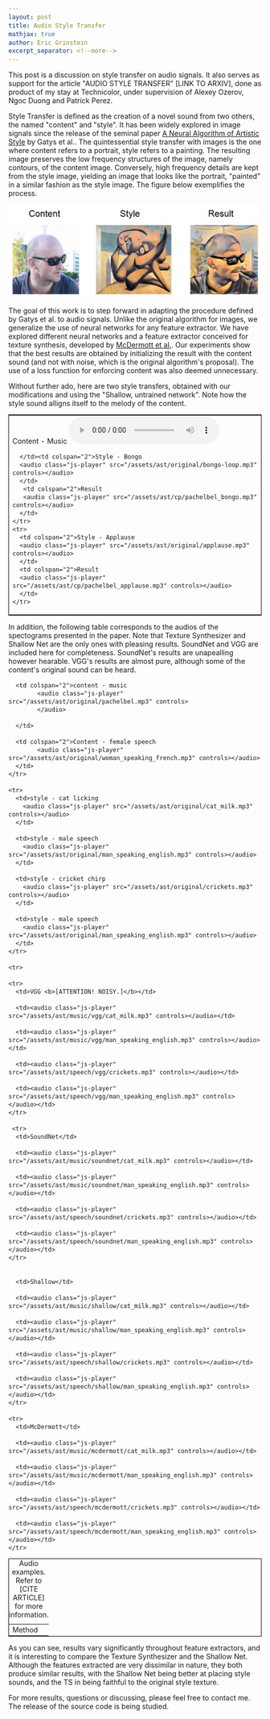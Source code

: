```yaml
---
layout: post
title: Audio Style Transfer
mathjax: true
author: Eric Grinstein
excerpt_separator: <!--more-->
---
```




This post is a discussion on style transfer on audio signals. It also serves as support for the article "AUDIO STYLE TRANSFER" [LINK TO ARXIV], done as product of my stay at Technicolor, under supervision of Alexey Ozerov, Ngoc Duong and Patrick Perez. 

Style Transfer is defined as the creation of a novel sound from two others, the named "content" and "style". It has been widely explored in image signals since the release of the seminal paper [A Neural Algorithm of Artistic Style](https://arxiv.org/abs/1508.06576) by Gatys et al.. The quintessential style transfer with images is the one where content refers to a portrait, style refers to a painting. The resulting image preserves the low frequency structures of the image, namely contours, of the content image. Conversely, high frequency details are kept from the style image, yielding an image that looks like the portrait, "painted" in a similar fashion as the style image. The figure below exemplifies the process.


![Style Transfer in Images](/assets/ast/alexey.PNG)

The goal of this work is to step forward in adapting the procedure defined by Gatys et al. to audio signals. Unlike the original algorithm for images, we generalize the use of neural networks for any feature extractor. We have explored different neural networks and a feature extractor conceived for texture synthesis, developed by [McDermott et al.](http://mcdermottlab.mit.edu/texture_examples/index.html). Our experiments show that the best results are obtained by initializing the result with the content sound (and not with noise, which is the original algorithm's proposal). The use of a loss function for enforcing content was also deemed unnecessary. 


Without further ado, here are two style transfers, obtained with our modifications and using the "Shallow, untrained network". Note how the style sound alligns itself to the melody of the content.


<table width="100%" style="border: 1px solid black">
  <tbody>
    <tr>
      <td rowspan="2">Content - Music 
      		<audio class="js-player" src="/assets/ast/original/pachelbel.mp3" controls>
      		</audio>
  
      </td><td colspan="2">Style - Bongo
      <audio class="js-player" src="/assets/ast/original/bongo-loop.mp3" controls></audio>
      </td>
       <td colspan="2">Result
       <audio class="js-player" src="/assets/ast/cp/pachelbel_bongo.mp3" controls></audio>
      </td>
    </tr>
    <tr>
      <td colspan="2">Style - Applause
      <audio class="js-player" src="/assets/ast/original/applause.mp3" controls></audio>
      </td>
      <td colspan="2">Result 
      <audio class="js-player" src="/assets/ast/cp/pachelbel_applause.mp3" controls></audio>
      </td>
    </tr>


  </tbody>
</table>


In addition, the following table corresponds to the audios of the spectograms presented in the paper. Note that Texture Synthesizer and Shallow Net are the only ones with pleasing results. SoundNet and VGG are included here for completeness. SoundNet's results are unapealling however hearable. VGG's results are almost pure, although some of the content's original sound can be heard.



<!-- BEGIN TABLE CONTAINING RESULTS -->

<table width="100%" style="border: 1px solid black">
	  <caption>Audio examples. Refer to [CITE ARTICLE] for more information.</caption>
  <tbody>
    <tr>
      <td rowspan="2">Method
      </td>

      <td colspan="2">content - music 
      		<audio class="js-player" src="/assets/ast/original/pachelbel.mp3" controls>
      		</audio>
  
      </td>

      <td colspan="2">Content - female speech
      		<audio class="js-player" src="/assets/ast/original/woman_speaking_french.mp3" controls></audio>
      </td>
    </tr>

    <tr>
      <td>style - cat licking
      	<audio class="js-player" src="/assets/ast/original/cat_milk.mp3" controls></audio>
      </td>

      <td>style - male speech
      	<audio class="js-player" src="/assets/ast/original/man_speaking_english.mp3" controls></audio>
      </td>

      <td>style - cricket chirp
      	<audio class="js-player" src="/assets/ast/original/crickets.mp3" controls></audio>
      </td>

      <td>style - male speech
      	<audio class="js-player" src="/assets/ast/original/man_speaking_english.mp3" controls></audio>
      </td>
    </tr>

    <tr>
    
    <tr>
      <td>VGG <b>[ATTENTION! NOISY.]</b></td>

      <td><audio class="js-player" src="/assets/ast/music/vgg/cat_milk.mp3" controls></audio></td>

      <td><audio class="js-player" src="/assets/ast/music/vgg/man_speaking_english.mp3" controls></audio></td>

      <td><audio class="js-player" src="/assets/ast/speech/vgg/crickets.mp3" controls></audio></td>

      <td><audio class="js-player" src="/assets/ast/speech/vgg/man_speaking_english.mp3" controls></audio></td>
    </tr>
    
     <tr>
      <td>SoundNet</td>

      <td><audio class="js-player" src="/assets/ast/music/soundnet/cat_milk.mp3" controls></audio></td>

      <td><audio class="js-player" src="/assets/ast/music/soundnet/man_speaking_english.mp3" controls></audio></td>

      <td><audio class="js-player" src="/assets/ast/speech/soundnet/crickets.mp3" controls></audio></td>

      <td><audio class="js-player" src="/assets/ast/speech/soundnet/man_speaking_english.mp3" controls></audio></td>
    </tr>

   
      <td>Shallow</td>

      <td><audio class="js-player" src="/assets/ast/music/shallow/cat_milk.mp3" controls></audio></td>

      <td><audio class="js-player" src="/assets/ast/music/shallow/man_speaking_english.mp3" controls></audio></td>

      <td><audio class="js-player" src="/assets/ast/speech/shallow/crickets.mp3" controls></audio></td>

      <td><audio class="js-player" src="/assets/ast/speech/shallow/man_speaking_english.mp3" controls></audio></td>
    </tr>

    <tr>
      <td>McDermott</td>

      <td><audio class="js-player" src="/assets/ast/music/mcdermott/cat_milk.mp3" controls></audio></td>

      <td><audio class="js-player" src="/assets/ast/music/mcdermott/man_speaking_english.mp3" controls></audio></td>

      <td><audio class="js-player" src="/assets/ast/speech/mcdermott/crickets.mp3" controls></audio></td>

      <td><audio class="js-player" src="/assets/ast/speech/mcdermott/man_speaking_english.mp3" controls></audio></td>
    </tr>




  </tbody>
</table>
<!-- END TABLE CONTAINING RESULTS -->


As you can see, results vary significantly throughout feature extractors, and it is interesting to compare the Texture Synthesizer and the Shallow Net. Although the features extracted are very dissimilar in nature, they both produce similar results, with the Shallow Net being better at placing style sounds, and the TS in being faithful to the original style texture.

For more results, questions or discussing, please feel free to contact me. The release of the source code is being studied. 




